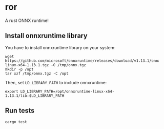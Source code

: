 # ror

A rust ONNX runtime!


## Install onnxruntime library

You have to install onnxruntime library on your system:

```
wget https://github.com/microsoft/onnxruntime/releases/download/v1.13.1/onnxruntime-linux-x64-1.13.1.tgz -O /tmp/onnx.tgz
mkdir -p /opt
tar xzf /tmp/onnx.tgz -C /opt
```

Then, set `LD_LIBRARY_PATH` to include onnxruntime:

```
export LD_LIBRARY_PATH=/opt/onnxruntime-linux-x64-1.13.1/lib:$LD_LIBRARY_PATH
```

## Run tests

```
cargo test
```

